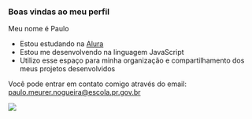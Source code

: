 ### Boas vindas ao meu perfil

Meu nome é Paulo

- Estou estudando na [Alura](https://www.alura.com.br)
- Estou me desenvolvendo na linguagem JavaScript
- Utilizo esse espaço para minha organização e compartilhamento dos meus projetos desenvolvidos

Você pode entrar em contato comigo através do email: paulo.meurer.nogueira@escola.pr.gov.br

![](https://media1.tenor.com/m/J1jNpBUkqkYAAAAC/cr7-calma.gif)
